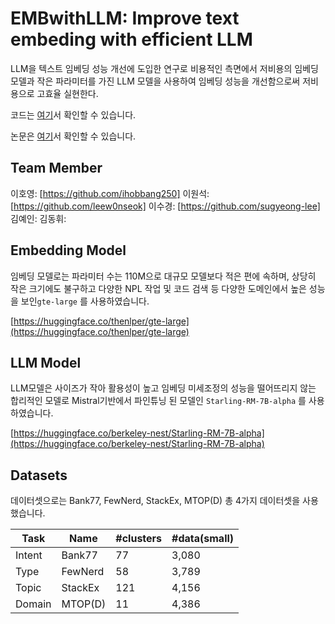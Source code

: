 # EMBwithLLM: Improve text embeding with efficient LLM

LLM을 텍스트 임베딩 성능 개선에 도입한 연구로 비용적인 측면에서 저비용의 임베딩 모델과 작은 파라미터를 가진 LLM 모델을 사용하여 임베딩 성능을 개선함으로써 저비용으로 고효율 실현한다.

코드는 [여기](#https://github.com/EMBwithLLM/EMBwithLLM)서 확인할 수 있습니다.

논문은 [여기](#)서 확인할 수 있습니다.

## Team Member

이호영: [https://github.com/ihobbang250]
이원석: [https://github.com/leew0nseok] 
이수경: [https://github.com/sugyeong-lee] 
김예인: 
김동휘:


## Embedding Model


임베딩 모델로는 파라미터 수는 110M으로 대규모 모델보다 적은 편에 속하며, 상당히 작은 크기에도 불구하고 다양한 NPL 작업 및 코드 검색 등 다양한 도메인에서 높은 성능을 보인`gte-large` 를 사용하였습니다.

 [https://huggingface.co/thenlper/gte-large](https://huggingface.co/thenlper/gte-large)

## LLM Model


LLM모델은 사이즈가 작아 활용성이 높고 임베딩 미세조정의 성능을 떨어뜨리지 않는 합리적인 모델로 Mistral기반에서 파인튜닝 된 모델인 `Starling-RM-7B-alpha` 를 사용하였습니다.

[https://huggingface.co/berkeley-nest/Starling-RM-7B-alpha](https://huggingface.co/berkeley-nest/Starling-RM-7B-alpha)

## Datasets

데이터셋으로는 Bank77, FewNerd, StackEx, MTOP(D) 총 4가지 데이터셋을 사용했습니다.

| Task | Name | #clusters | #data(small) |
| --- | --- | --- | --- |
| Intent | Bank77 | 77 | 3,080 |
| Type | FewNerd | 58 | 3,789 |
| Topic | StackEx | 121 | 4,156 |
| Domain | MTOP(D) | 11 | 4,386 |